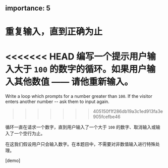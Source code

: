 importance: 5
---

# 重复输入，直到正确为止

<<<<<<< HEAD
编写一个提示用户输入大于 `100` 的数字的循环。如果用户输入其他数值 —— 请他重新输入。
=======
Write a loop which prompts for a number greater than `100`. If the visitor enters another number -- ask them to input again.
>>>>>>> 405150f1f286db19a3c1ed913fa3e905fcefbe46

循环一直在请求一个数字，直到用户输入了一个大于 `100` 的数字、取消输入或输入了一个空行为止。

在这我们假设用户只会输入数字。在本题目中，不需要对非数值输入进行特殊处理。

[demo]
